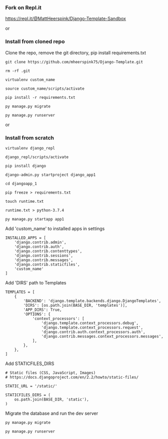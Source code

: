 ### Fork on Repl.it
https://repl.it/@MattHeerspink/Django-Template-Sandbox

or

### Install from cloned repo
Clone the repo, remove the git directory, pip install requirements.txt
```
git clone https://github.com/mheerspink75/Django-Template.git

rm -rf .git

virtualenv custom_name

source custom_name/scripts/activate

pip install -r requirements.txt

py manage.py migrate

py manage.py runserver
```
or

### Install from scratch
```
virtualenv django_repl

django_repl/scripts/activate

pip install django

django-admin.py startproject django_app1

cd djangoapp_1

pip freeze > requirements.txt

touch runtime.txt

runtime.txt > python-3.7.4

py manage.py startapp app1
```
Add 'custom_name' to installed apps in settings
```
INSTALLED_APPS = [
    'django.contrib.admin',
    'django.contrib.auth',
    'django.contrib.contenttypes',
    'django.contrib.sessions',
    'django.contrib.messages',
    'django.contrib.staticfiles',
    'custom_name'
]
```
Add 'DIRS' path to Templates
```
TEMPLATES = [
    {
        'BACKEND': 'django.template.backends.django.DjangoTemplates',
        'DIRS': [os.path.join(BASE_DIR, 'templates')],
        'APP_DIRS': True,
        'OPTIONS': {
            'context_processors': [
                'django.template.context_processors.debug',
                'django.template.context_processors.request',
                'django.contrib.auth.context_processors.auth',
                'django.contrib.messages.context_processors.messages',
            ],
        },
    },
]
```
Add STATICFILES_DIRS
```
# Static files (CSS, JavaScript, Images)
# https://docs.djangoproject.com/en/2.2/howto/static-files/

STATIC_URL = '/static/'

STATICFILES_DIRS = (
    os.path.join(BASE_DIR, 'static'),
)
```
Migrate the database and run the dev server
```
py manage.py migrate

py manage.py runserver

```
